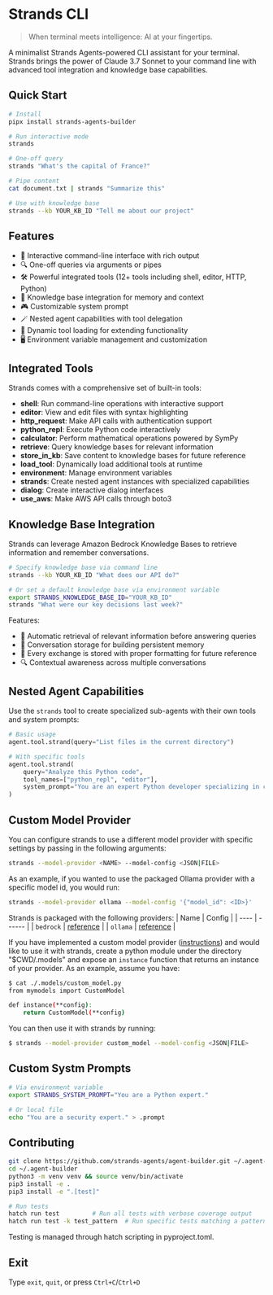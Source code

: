 # Strands CLI

> When terminal meets intelligence: AI at your fingertips.

A minimalist Strands Agents-powered CLI assistant for your terminal. Strands brings the power of Claude 3.7 Sonnet to your command line with advanced tool integration and knowledge base capabilities.

## Quick Start

```bash
# Install
pipx install strands-agents-builder

# Run interactive mode
strands

# One-off query
strands "What's the capital of France?"

# Pipe content
cat document.txt | strands "Summarize this"

# Use with knowledge base
strands --kb YOUR_KB_ID "Tell me about our project"
```

## Features

- 💬 Interactive command-line interface with rich output
- 🔍 One-off queries via arguments or pipes
- 🛠️ Powerful integrated tools (12+ tools including shell, editor, HTTP, Python)
- 🧠 Knowledge base integration for memory and context
- 🎮 Customizable system prompt
- 🪄 Nested agent capabilities with tool delegation
- 🔧 Dynamic tool loading for extending functionality
- 🖥️ Environment variable management and customization

## Integrated Tools

Strands comes with a comprehensive set of built-in tools:

- **shell**: Run command-line operations with interactive support
- **editor**: View and edit files with syntax highlighting
- **http_request**: Make API calls with authentication support
- **python_repl**: Execute Python code interactively
- **calculator**: Perform mathematical operations powered by SymPy
- **retrieve**: Query knowledge bases for relevant information
- **store_in_kb**: Save content to knowledge bases for future reference
- **load_tool**: Dynamically load additional tools at runtime
- **environment**: Manage environment variables
- **strands**: Create nested agent instances with specialized capabilities
- **dialog**: Create interactive dialog interfaces
- **use_aws**: Make AWS API calls through boto3

## Knowledge Base Integration

Strands can leverage Amazon Bedrock Knowledge Bases to retrieve information and remember conversations.

```bash
# Specify knowledge base via command line
strands --kb YOUR_KB_ID "What does our API do?"

# Or set a default knowledge base via environment variable
export STRANDS_KNOWLEDGE_BASE_ID="YOUR_KB_ID"
strands "What were our key decisions last week?"
```

Features:
- 🔄 Automatic retrieval of relevant information before answering queries
- 💾 Conversation storage for building persistent memory
- 📝 Every exchange is stored with proper formatting for future reference
- 🔍 Contextual awareness across multiple conversations

## Nested Agent Capabilities

Use the `strands` tool to create specialized sub-agents with their own tools and system prompts:

```python
# Basic usage
agent.tool.strand(query="List files in the current directory")

# With specific tools
agent.tool.strand(
    query="Analyze this Python code",
    tool_names=["python_repl", "editor"],
    system_prompt="You are an expert Python developer specializing in code optimization."
)
```

## Custom Model Provider

You can configure strands to use a different model provider with specific settings by passing in the following arguments:

```bash
strands --model-provider <NAME> --model-config <JSON|FILE>
```

As an example, if you wanted to use the packaged Ollama provider with a specific model id, you would run:

```bash
strands --model-provider ollama --model-config '{"model_id": <ID>}'
```

Strands is packaged with the following providers:
| Name | Config |
| ---- | ------ |
| `bedrock` | [reference](<LINK>) |
| `ollama` | [reference](<LINK>) |

If you have implemented a custom model provider ([instructions](<LINK>)) and would like to use it with strands, create a python module under the directory "$CWD/.models" and expose an `instance` function that returns an instance of your provider. As an example, assume you have:

```bash
$ cat ./.models/custom_model.py
from mymodels import CustomModel

def instance(**config):
    return CustomModel(**config)
```

You can then use it with strands by running:

```bash
$ strands --model-provider custom_model --model-config <JSON|FILE>
```

## Custom Systm Prompts

```bash
# Via environment variable
export STRANDS_SYSTEM_PROMPT="You are a Python expert."

# Or local file
echo "You are a security expert." > .prompt
```

## Contributing

```bash
git clone https://github.com/strands-agents/agent-builder.git ~/.agent-builder
cd ~/.agent-builder
python3 -m venv venv && source venv/bin/activate
pip3 install -e .
pip3 install -e ".[test]"

# Run tests
hatch run test         # Run all tests with verbose coverage output
hatch run test -k test_pattern  # Run specific tests matching a pattern
```

Testing is managed through hatch scripting in pyproject.toml.

## Exit

Type `exit`, `quit`, or press `Ctrl+C`/`Ctrl+D`
